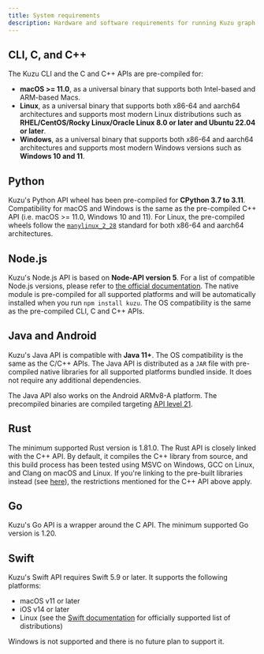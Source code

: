 ```yaml
---
title: System requirements
description: Hardware and software requirements for running Kuzu graph database including memory, CPU, and OS specifications.
---
```


## CLI, C, and C++

The Kuzu CLI and the C and C++ APIs are pre-compiled for:
- **macOS >= 11.0**, as a universal binary that supports both Intel-based and ARM-based Macs.
- **Linux**, as a universal binary that supports both x86-64 and aarch64 architectures and supports most modern Linux distributions such as **RHEL/CentOS/Rocky Linux/Oracle Linux 8.0 or later and Ubuntu 22.04 or later**.
- **Windows**, as a universal binary that supports both x86-64 and aarch64 architectures and supports most modern Windows versions such as **Windows 10 and 11**.

## Python

Kuzu's Python API wheel has been pre-compiled for **CPython 3.7 to 3.11**. Compatibility for macOS and Windows is
the same as the pre-compiled C++ API (i.e. macOS >= 11.0, Windows 10 and 11). For Linux, the pre-compiled wheels follow
the [`manylinux_2_28`](https://github.com/pypa/manylinux) standard for both x86-64 and aarch64 architectures.

## Node.js

Kuzu's Node.js API is based on **Node-API version 5**. For a list of compatible Node.js versions, please refer to [the official documentation](https://nodejs.org/api/n-api.html#node-api-version-matrix). The native module is pre-compiled for all supported platforms and will be automatically installed when you run `npm install kuzu`. The OS compatibility is the same as the pre-compiled CLI, C and C++ APIs.

## Java and Android

Kuzu's Java API is compatible with **Java 11+**. The OS compatibility is the same as the C/C++ APIs.
The Java API is distributed as a `JAR` file with pre-compiled native libraries for all supported platforms bundled inside. It does not require any additional dependencies.

The Java API also works on the Android ARMv8-A platform. The precompiled binaries are compiled targeting [API level 21](https://developer.android.com/tools/releases/platforms). 


## Rust

The minimum supported Rust version is 1.81.0. The Rust API is closely linked with the C++ API. By default, it compiles the C++ library from source, and this build process has been tested using MSVC on Windows, GCC on Linux, and Clang on macOS and Linux. If you're linking to the pre-built libraries instead (see [here](https://docs.rs/kuzu/latest/kuzu/#building)), the restrictions mentioned for the C++ API above apply.

## Go

Kuzu's Go API is a wrapper around the C API. The minimum supported Go version is 1.20.

## Swift

Kuzu's Swift API requires Swift 5.9 or later. It supports the following platforms:
- macOS v11 or later
- iOS v14 or later
- Linux (see the [Swift documentation](https://www.swift.org/platform-support/) for officially supported list of distributions)

Windows is not supported and there is no future plan to support it. 
